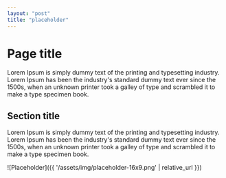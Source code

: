 ```yaml
---
layout: "post"
title: "placeholder"
---
```


# Page title

Lorem Ipsum is simply dummy text of the printing and typesetting industry. Lorem Ipsum has been the industry's standard
dummy text ever since the 1500s, when an unknown printer took a galley of type and scrambled it to make a type specimen
book.

## Section title

Lorem Ipsum is simply dummy text of the printing and typesetting industry. Lorem Ipsum has been the industry's standard
dummy text ever since the 1500s, when an unknown printer took a galley of type and scrambled it to make a type specimen
book.

![Placeholder]({{ '/assets/img/placeholder-16x9.png' | relative_url }})

